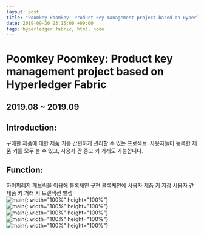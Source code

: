 ```yaml
---
layout: post
title: "Poomkey Poomkey: Product key management project based on Hyperledger Fabric"
date: 2019-09-30 23:15:00 +09:00
tags: hyperledger fabric, html, node
---
```


# Poomkey Poomkey: Product key management project based on Hyperledger Fabric

## 2019.08 ~ 2019.09

## Introduction:
구매한 제품에 대한 제품 키를 간편하게 관리할 수 있는 프로젝트.
사용자들이 등록한 제품 키를 모두 볼 수 있고, 사용자 간 중고 키 거래도 가능합니다.

## Function:
하이퍼레저 패브릭을 이용해 블록체인 구현
블록체인에 사용자 제품 키 저장
사용자 간 제품 키 거래 시 트랜잭션 발생
<br />![main](https://user-images.githubusercontent.com/48206157/66793941-86c96d00-ef3a-11e9-914b-7b58829cf3d6.png){: width="100%" height="100%"}
<br />![main](https://user-images.githubusercontent.com/48206157/66797445-be89e200-ef45-11e9-8499-1f19c567b78b.png){: width="100%" height="100%"}
<br />![main](https://user-images.githubusercontent.com/48206157/66797444-bdf14b80-ef45-11e9-94ca-14b464a68128.png){: width="100%" height="100%"}
<br />![main](https://user-images.githubusercontent.com/48206157/66797443-bdf14b80-ef45-11e9-8a7b-4d3651d56e72.png){: width="100%" height="100%"}
<br />![main](https://user-images.githubusercontent.com/48206157/66797441-bd58b500-ef45-11e9-9f9e-c9f3033a1c85.png){: width="100%" height="100%"}